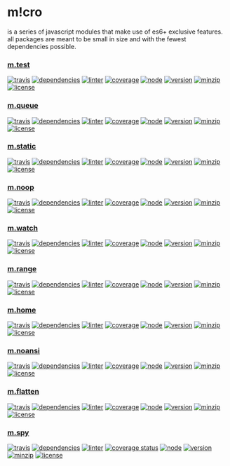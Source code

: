 m!cro
===
is a series of javascript modules that make use of es6+ exclusive features. all packages are meant to be small in size and with the fewest dependencies possible.

### [m.test](https://github.com/ivoputzer/m.test#readme)
[![travis](https://img.shields.io/travis/ivoputzer/m.test.svg?style=flat-square)](https://travis-ci.org/ivoputzer/m.test)
[![dependencies](https://img.shields.io/badge/dependencies-none-blue.svg?style=flat-square&colorB=44CC11)](package.json)
[![linter](https://img.shields.io/badge/coding%20style-standard-brightgreen.svg?style=flat-square)](http://standardjs.com/)
[![coverage](https://img.shields.io/coveralls/ivoputzer/m.test.svg?style=flat-square)](https://coveralls.io/github/ivoputzer/m.test?branch=master)
[![node](https://img.shields.io/badge/node-6%2B-blue.svg?style=flat-square)](https://nodejs.org/docs/v6.0.0/api)
[![version](https://img.shields.io/npm/v/m.test.svg?style=flat-square&colorB=007EC6)](https://www.npmjs.com/package/m.test)
[![minzip](https://img.shields.io/bundlephobia/minzip/m.test.svg?style=flat-square)](https://www.npmjs.com/package/m.test)
[![license](https://img.shields.io/badge/license-MIT-blue.svg?style=flat-square&colorB=007EC6)](https://spdx.org/licenses/MIT)

### [m.queue](https://github.com/ivoputzer/m.queue#readme)
[![travis](https://img.shields.io/travis/ivoputzer/m.queue.svg?style=flat-square)](https://travis-ci.org/ivoputzer/m.queue)
[![dependencies](https://img.shields.io/badge/dependencies-none-blue.svg?style=flat-square&colorB=44CC11)](package.json)
[![linter](https://img.shields.io/badge/coding%20style-standard-brightgreen.svg?style=flat-square)](http://standardjs.com/)
[![coverage](https://img.shields.io/coveralls/ivoputzer/m.queue.svg?style=flat-square)](https://coveralls.io/github/ivoputzer/m.queue?branch=master)
[![node](https://img.shields.io/badge/node-6%2B-blue.svg?style=flat-square)](https://nodejs.org/docs/v6.0.0/api)
[![version](https://img.shields.io/npm/v/m.queue.svg?style=flat-square&colorB=007EC6)](https://www.npmjs.com/package/m.queue)
[![minzip](https://img.shields.io/bundlephobia/minzip/m.queue.svg?style=flat-square)](https://www.npmjs.com/package/m.queue)
[![license](https://img.shields.io/badge/license-MIT-blue.svg?style=flat-square&colorB=007EC6)](https://spdx.org/licenses/MIT)

### [m.static](https://github.com/ivoputzer/m.static#readme)
[![travis](https://img.shields.io/travis/ivoputzer/m.static.svg?style=flat-square)](https://travis-ci.org/ivoputzer/m.static)
[![dependencies](https://img.shields.io/badge/dependencies-none-blue.svg?style=flat-square&colorB=44CC11)](package.json)
[![linter](https://img.shields.io/badge/coding%20style-standard-brightgreen.svg?style=flat-square)](http://standardjs.com/)
[![coverage](https://img.shields.io/coveralls/ivoputzer/m.static.svg?style=flat-square)](https://coveralls.io/github/ivoputzer/m.static?branch=master)
[![node](https://img.shields.io/badge/node-6%2B-blue.svg?style=flat-square)](https://nodejs.org/docs/v6.0.0/api)
[![version](https://img.shields.io/npm/v/m.static.svg?style=flat-square&colorB=007EC6)](https://www.npmjs.com/package/m.static)
[![minzip](https://img.shields.io/bundlephobia/minzip/m.static.svg?style=flat-square)](https://www.npmjs.com/package/m.static)
[![license](https://img.shields.io/badge/license-MIT-blue.svg?style=flat-square&colorB=007EC6)](https://spdx.org/licenses/MIT)

### [m.noop](https://github.com/ivoputzer/m.noop#readme)
[![travis](https://img.shields.io/travis/ivoputzer/m.noop.svg?style=flat-square)](https://travis-ci.org/ivoputzer/m.noop)
[![dependencies](https://img.shields.io/badge/dependencies-none-blue.svg?style=flat-square&colorB=44CC11)](package.json)
[![linter](https://img.shields.io/badge/coding%20style-standard-brightgreen.svg?style=flat-square)](http://standardjs.com/)
[![coverage](https://img.shields.io/coveralls/ivoputzer/m.noop.svg?style=flat-square)](https://coveralls.io/github/ivoputzer/m.noop?branch=master)
[![node](https://img.shields.io/badge/node-6%2B-blue.svg?style=flat-square)](https://nodejs.org/docs/v6.0.0/api)
[![version](https://img.shields.io/npm/v/m.noop.svg?style=flat-square&colorB=007EC6)](https://www.npmjs.com/package/m.noop)
[![minzip](https://img.shields.io/bundlephobia/minzip/m.noop.svg?style=flat-square)](https://www.npmjs.com/package/m.noop)
[![license](https://img.shields.io/badge/license-MIT-blue.svg?style=flat-square&colorB=007EC6)](https://spdx.org/licenses/MIT)

### [m.watch](https://github.com/ivoputzer/m.watch#readme)
[![travis](https://img.shields.io/travis/ivoputzer/m.watch.svg?style=flat-square)](https://travis-ci.org/ivoputzer/m.watch)
[![dependencies](https://img.shields.io/badge/dependencies-none-blue.svg?style=flat-square&colorB=44CC11)](package.json)
[![linter](https://img.shields.io/badge/coding%20style-standard-brightgreen.svg?style=flat-square)](http://standardjs.com/)
[![coverage](https://img.shields.io/coveralls/ivoputzer/m.watch.svg?style=flat-square)](https://coveralls.io/github/ivoputzer/m.watch?branch=master)
[![node](https://img.shields.io/badge/node-6%2B-blue.svg?style=flat-square)](https://nodejs.org/docs/v6.0.0/api)
[![version](https://img.shields.io/npm/v/m.watch.svg?style=flat-square&colorB=007EC6)](https://www.npmjs.com/package/m.watch)
[![minzip](https://img.shields.io/bundlephobia/minzip/m.watch.svg?style=flat-square)](https://www.npmjs.com/package/m.watch)
[![license](https://img.shields.io/badge/license-MIT-blue.svg?style=flat-square&colorB=007EC6)](https://spdx.org/licenses/MIT)

### [m.range](https://github.com/ivoputzer/m.range#readme)
[![travis](https://img.shields.io/travis/ivoputzer/m.range.svg?style=flat-square)](https://travis-ci.org/ivoputzer/m.range)
[![dependencies](https://img.shields.io/badge/dependencies-none-blue.svg?style=flat-square&colorB=44CC11)](package.json)
[![linter](https://img.shields.io/badge/coding%20style-standard-brightgreen.svg?style=flat-square)](http://standardjs.com/)
[![coverage](https://img.shields.io/coveralls/ivoputzer/m.range.svg?style=flat-square)](https://coveralls.io/github/ivoputzer/m.range?branch=master)
[![node](https://img.shields.io/badge/node-6%2B-blue.svg?style=flat-square)](https://nodejs.org/docs/v6.0.0/api)
[![version](https://img.shields.io/npm/v/m.range.svg?style=flat-square&colorB=007EC6)](https://www.npmjs.com/package/m.range)
[![minzip](https://img.shields.io/bundlephobia/minzip/m.range.svg?style=flat-square)](https://www.npmjs.com/package/m.range)
[![license](https://img.shields.io/badge/license-MIT-blue.svg?style=flat-square&colorB=007EC6)](https://spdx.org/licenses/MIT)

### [m.home](https://github.com/ivoputzer/m.home#readme)
[![travis](https://img.shields.io/travis/ivoputzer/m.home.svg?style=flat-square)](https://travis-ci.org/ivoputzer/m.home)
[![dependencies](https://img.shields.io/badge/dependencies-none-blue.svg?style=flat-square&colorB=44CC11)](package.json)
[![linter](https://img.shields.io/badge/coding%20style-standard-brightgreen.svg?style=flat-square)](http://standardjs.com/)
[![coverage](https://img.shields.io/coveralls/ivoputzer/m.home.svg?style=flat-square)](https://coveralls.io/github/ivoputzer/m.home?branch=master)
[![node](https://img.shields.io/badge/node-6%2B-blue.svg?style=flat-square)](https://nodejs.org/docs/v6.0.0/api)
[![version](https://img.shields.io/npm/v/m.home.svg?style=flat-square&colorB=007EC6)](https://www.npmjs.com/package/m.home)
[![minzip](https://img.shields.io/bundlephobia/minzip/m.home.svg?style=flat-square)](https://www.npmjs.com/package/m.home)
[![license](https://img.shields.io/badge/license-MIT-blue.svg?style=flat-square&colorB=007EC6)](https://spdx.org/licenses/MIT)

### [m.noansi](https://github.com/ivoputzer/m.noansi#readme)
[![travis](https://img.shields.io/travis/ivoputzer/m.noansi.svg?style=flat-square)](https://travis-ci.org/ivoputzer/m.noansi)
[![dependencies](https://img.shields.io/badge/dependencies-none-blue.svg?style=flat-square&colorB=44CC11)](package.json)
[![linter](https://img.shields.io/badge/coding%20style-standard-brightgreen.svg?style=flat-square)](http://standardjs.com/)
[![coverage](https://img.shields.io/coveralls/ivoputzer/m.noansi.svg?style=flat-square)](https://coveralls.io/github/ivoputzer/m.noansi?branch=master)
[![node](https://img.shields.io/badge/node-6%2B-blue.svg?style=flat-square)](https://nodejs.org/docs/v6.0.0/api)
[![version](https://img.shields.io/npm/v/m.noansi.svg?style=flat-square&colorB=007EC6)](https://www.npmjs.com/package/m.noansi)
[![minzip](https://img.shields.io/bundlephobia/minzip/m.noansi.svg?style=flat-square)](https://www.npmjs.com/package/m.noansi)
[![license](https://img.shields.io/badge/license-MIT-blue.svg?style=flat-square&colorB=007EC6)](https://spdx.org/licenses/MIT)

### [m.flatten](https://github.com/ivoputzer/m.flatten#readme)
[![travis](https://img.shields.io/travis/ivoputzer/m.flatten.svg?style=flat-square)](https://travis-ci.org/ivoputzer/m.flatten)
[![dependencies](https://img.shields.io/badge/dependencies-none-blue.svg?style=flat-square&colorB=44CC11)](package.json)
[![linter](https://img.shields.io/badge/coding%20style-standard-brightgreen.svg?style=flat-square)](http://standardjs.com/)
[![coverage](https://img.shields.io/coveralls/ivoputzer/m.flatten.svg?style=flat-square)](https://coveralls.io/github/ivoputzer/m.flatten?branch=master)
[![node](https://img.shields.io/badge/node-6%2B-blue.svg?style=flat-square)](https://nodejs.org/docs/v6.0.0/api)
[![version](https://img.shields.io/npm/v/m.flatten.svg?style=flat-square&colorB=007EC6)](https://www.npmjs.com/package/m.flatten)
[![minzip](https://img.shields.io/bundlephobia/minzip/m.flatten.svg?style=flat-square)](https://www.npmjs.com/package/m.flatten)
[![license](https://img.shields.io/badge/license-MIT-blue.svg?style=flat-square&colorB=007EC6)](https://spdx.org/licenses/MIT)

### [m.spy](https://github.com/ivoputzer/m.spy#readme)
[![travis](https://img.shields.io/travis/ivoputzer/m.spy.svg?style=for-the-badge)](https://travis-ci.org/ivoputzer/m.spy)
[![dependencies](https://img.shields.io/badge/dependencies-none-blue.svg?style=for-the-badge&colorB=44CC11)](package.json)
[![linter](https://img.shields.io/badge/coding%20style-standard-brightgreen.svg?style=for-the-badge)](http://standardjs.com/)
[![coverage status](https://img.shields.io/coveralls/ivoputzer/m.spy.svg?style=for-the-badge)](https://coveralls.io/github/ivoputzer/m.spy?branch=master)
[![node](https://img.shields.io/badge/node-6%2B-blue.svg?style=for-the-badge)](https://nodejs.org/docs/v6.0.0/api)
[![version](https://img.shields.io/npm/v/m.spy.svg?style=for-the-badge&colorB=007EC6)](https://www.npmjs.com/package/m.spy)
[![minzip](https://img.shields.io/bundlephobia/minzip/m.spy.svg?style=for-the-badge)](https://bundlephobia.com/scan-results?packages=m.spy)
[![license](https://img.shields.io/badge/license-MIT-blue.svg?style=for-the-badge&colorB=007EC6)](https://spdx.org/licenses/MIT)
